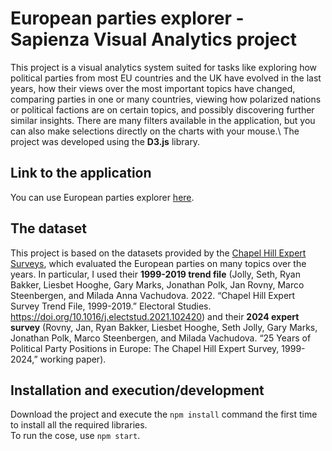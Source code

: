 # European parties explorer - Sapienza Visual Analytics project
This project is a visual analytics system suited for tasks like exploring how political parties from most EU countries and the UK have evolved in the last years, how their views over the most important topics have changed, comparing parties in one or many countries, viewing how polarized nations or political factions are on certain topics, and possibly discovering further similar insights. There are many filters available in the application, but you can also make selections directly on the charts with your mouse.\\
The project was developed using the **D3.js** library.

## Link to the application
You can use European parties explorer [here](https://zakaehl.github.io/European-parties-explorer).

## The dataset
This project is based on the datasets provided by the [Chapel Hill Expert Surveys](https://www.chesdata.eu/ches-europe), which evaluated the European parties on many topics over the years. In particular, I used their **1999-2019 trend file** (Jolly, Seth, Ryan Bakker, Liesbet Hooghe, Gary Marks, Jonathan Polk, Jan Rovny, Marco Steenbergen, and Milada Anna Vachudova. 2022. “Chapel Hill Expert Survey Trend File, 1999-2019.” Electoral Studies. https://doi.org/10.1016/j.electstud.2021.102420) and their **2024 expert survey** (Rovny, Jan, Ryan Bakker, Liesbet Hooghe, Seth Jolly, Gary Marks, Jonathan Polk, Marco Steenbergen, and Milada Vachudova. “25 Years of Political Party Positions in Europe: The Chapel Hill Expert Survey, 1999-2024,” working paper).

## Installation and execution/development
Download the project and execute the `npm install` command the first time to install all the required libraries.\
To run the cose, use `npm start`.